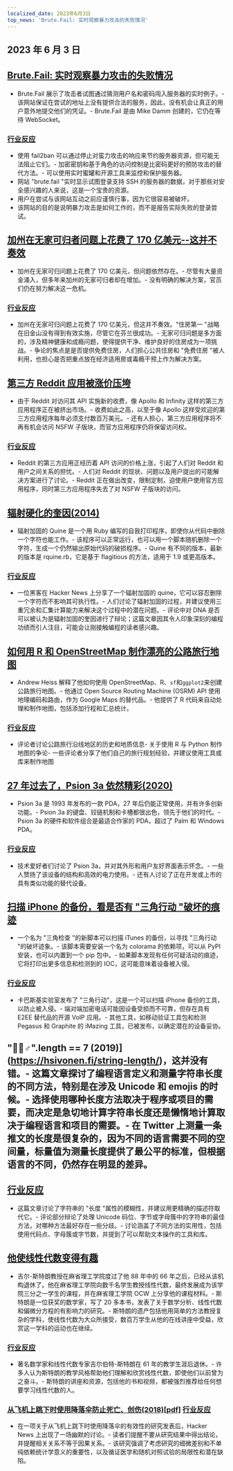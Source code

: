 ```yaml
---
localized_date: 2023年6月3日
top_news: 'Brute.Fail: 实时观察暴力攻击的失败情况'
---
```


## 2023 年 6 月 3 日

## [Brute.Fail: 实时观察暴力攻击的失败情况](https://brute.fail/)

- Brute.Fail 展示了攻击者试图通过猜测用户名和密码闯入服务器的实时例子。- 该网站保证在尝试的地址上没有提供合法的服务，因此，没有机会让真正的用户意外地提交他们的凭证。- Brute.Fail 是由 Mike Damm 创建的，它仍在等待 WebSocket。

### [行业反应](http://news.ycombinator.com/item?id=36169954)

- 使用 fail2ban 可以通过停止对蛮力攻击的响应来节约服务器资源，但可能无法阻止它们。- 加密密钥和基于角色的访问控制是比密码更好的预防攻击的替代方法。- 可以使用实时蜜罐和开源工具来监控和保护服务器。
- 网站 "brute.fail "实时显示试图登录支持 SSH 的服务器的数据，对于那些对安全感兴趣的人来说，这是一个宝贵的资源。
- 用户在尝试与该网站互动之前应谨慎行事，因为它很容易被破坏。
- 该网站的目的是说明暴力攻击是如何工作的，而不是报告实际失败的登录尝试。

## [加州在无家可归者问题上花费了 170 亿美元--这并不奏效](https://www.wsj.com/articles/california-homeless-population-oakland-wood-street-encampment-78d42cc3)

- 加州在无家可归问题上花费了 170 亿美元，但问题依然存在。- 尽管有大量资金涌入，但多年来加州的无家可归者却在增加。- 没有明确的解决方案，官员们仍在努力解决这一危机。

### [行业反应](http://news.ycombinator.com/item?id=36162154)

- 加州在无家可归问题上花费了 170 亿美元，但这并不奏效。"住房第一 "战略在旧金山没有得到有效实施，尽管它在芬兰很成功。- 无家可归问题是多方面的，涉及精神健康和成瘾问题，使得提供干净、维护良好的住房成为一项挑战。- 争论的焦点是是否提供免费住房，人们担心公共住房和 "免费住房 "被人利用，也担心是否把重点放在经济适用房或毒瘾干预上作为解决方案。

## [第三方 Reddit 应用被涨价压垮](https://kotaku.com/reddit-third-party-3rd-apps-pricing-crush-ios-android-1850493992)

- 由于 Reddit 对访问其 API 实施新的收费，像 Apollo 和 Infinity 这样的第三方应用程序正在被挤出市场。- 收费如此之高，以至于像 Apollo 这样受欢迎的第三方应用程序每年必须支付数百万美元。- 还有人担心，第三方应用程序将不再有机会访问 NSFW 子版块，而官方应用程序仍将保留访问权。

### [行业反应](http://news.ycombinator.com/item?id=36162235)

- Reddit 的第三方应用正经历着 API 访问的价格上涨，引起了人们对 Reddit 和用户之间关系的担忧。- 人们对 Reddit 的现状、问题以及用户提出的可能解决方案进行了讨论。- Reddit 正在做出改变，限制定制，迫使用户使用官方应用程序，同时第三方应用程序失去了对 NSFW 子版块的访问。

## [辐射硬化的奎因(2014)](https://github.com/mame/radiation-hardened-quine)

- 辐射加固的 Quine 是一个用 Ruby 编写的自我打印程序，即使你从代码中删除一个字符也能工作。- 该程序可以正常运行，也可以用一个脚本随机删除一个字符，生成一个仍然输出原始代码的破损程序。- Quine 有不同的版本，最新的版本是 rquine.rb，它是基于 flagitious 的方法，适用于 1.9 或更高版本。

### [行业反应](http://news.ycombinator.com/item?id=36162164)

- 一位黑客在 Hacker News 上分享了一个辐射加固的 quine，它可以容忍删除一个字符而不影响其可执行性。- 人们讨论了辐射加固的过程，并建议使用三重冗余和汇集计算能力来解决这个过程中的潜在问题。- 评论中对 DNA 是否可以被认为是辐射加固的奎因进行了辩论；这篇文章因其令人印象深刻的编程功绩而引人注目，可能会让刚接触编程的读者感兴趣。

## [如何用 R 和 OpenStreetMap 制作漂亮的公路旅行地图](https://www.andrewheiss.com/blog/2023/06/01/geocoding-routing-openstreetmap-r/)

- Andrew Heiss 解释了他如何使用 OpenStreetMap、R、`sf`和`ggplot2`来创建公路旅行地图。- 他通过 Open Source Routing Machine (OSRM) API 使用地理编码和路由，作为 Google Maps 的替代品。- 他提供了 R 代码来自动处理和制作地图，包括添加行程和汇总统计。

### [行业反应](http://news.ycombinator.com/item?id=36159864)

- 评论者讨论公路旅行沿线地区的历史和地质信息- 关于使用 R 与 Python 制作地图的争论- 一些评论者分享了他们自己的旅行规划经验，并建议使用工具或库来制作地图

## [27 年过去了，Psion 3a 依然精彩(2020)](https://mcgst.com/2020/12/01/27-years-later-and-the-psion-3a-is-still-wonderful/)

- Psion 3a 是 1993 年发布的一款 PDA，27 年后仍能正常使用，并有许多创新功能。- Psion 3a 的键盘、铰链机制和卡槽都很出色，领先于他们的时代。- Psion 3a 的硬件和软件组合是最适合作家的 PDA，超过了 Palm 和 Windows PDA。

### [行业反应](http://news.ycombinator.com/item?id=36162265)

- 技术爱好者们讨论了 Psion 3a，并对其外形和用户友好界面表示怀念。- 一些人赞扬了该设备的结构和高效的电力使用。- 还有人讨论了正在开发或上市的具有类似功能的替代设备。

## [扫描 iPhone 的备份，看是否有 "三角行动 "破坏的痕迹](https://github.com/KasperskyLab/triangle_check)

- 一个名为 "三角检查 "的新脚本可以扫描 iTunes 的备份，以寻找 "三角行动 "的破坏迹象。- 该脚本需要安装一个名为 colorama 的依赖项，可以从 PyPI 安装，也可以内置到一个 pip 包中。- 如果脚本发现有任何可疑活动的痕迹，它将打印出更多信息和检测到的 IOC，这可能意味着设备被入侵。

### [行业反应](http://news.ycombinator.com/item?id=36164340)

- 卡巴斯基实验室发布了 "三角行动"，这是一个可以扫描 iPhone 备份的工具，以防止被入侵。- 端对端加密电话可能因设备受损而不可靠，但存在具有 E2EE 替代品的开源 VoIP 应用。- 其他工具，如移动验证工具包和检测 Pegasus 和 Graphite 的 iMazing 工具，已被发布，以确定潜在的设备妥协。

## "🤦🏼♂".length == 7 (2019)](https://hsivonen.fi/string-length/)，这并没有错。- 这篇文章探讨了编程语言定义和测量字符串长度的不同方法，特别是在涉及 Unicode 和 emojis 的时候。- 选择使用哪种长度方法取决于程序或项目的需要，而决定是急切地计算字符串长度还是懒惰地计算取决于编程语言和项目的需要。- 在 Twitter 上测量一条推文的长度是很复杂的，因为不同的语言需要不同的空间量，标量值为测量长度提供了最公平的标准，但根据语言的不同，仍然存在明显的差异。

## [行业反应](http://news.ycombinator.com/item?id=36159443)

- 这篇文章讨论了字符串的 "长度 "属性的模糊性，并建议用更精确的描述符取代它。- 评论部分辩论了处理 Unicode 码位、字节或字母簇中的字符串的最佳方法，对哪种方法最好存在一些分歧。- 讨论涵盖了不同方法的实用性，包括使用代码点、字母簇或字节数，并提到了可以帮助文本操作的工具和库。

## [他使线性代数变得有趣](https://news.mit.edu/2023/gilbert-strang-made-linear-algebra-fun-0531)

- 吉尔-斯特朗教授在麻省理工学院度过了他 88 年中的 66 年之后，已经从该机构退休了。他在麻省理工学院向数千名学生教授线性代数，最终发展成为该学院三分之一学生的课程，并在麻省理工学院 OCW 上分享他的课程材料。- 斯特朗是一位获奖的数学家，写了 20 多本书，发表了关于数学分析、线性代数和偏微分方程的有影响力的研究。- 斯特朗的遗产包括他用简单的方法教授复杂的学科，使线性代数为大众所接受，数百万学生从他的在线讲座中受益，欣赏这一学科的运动也在继续。

### [行业反应](http://news.ycombinator.com/item?id=36168068)

- 著名数学家和线性代数专家吉尔伯特-斯特朗在 61 年的教学生涯后退休。- 许多人认为斯特朗的教学风格帮助他们理解和欣赏线性代数，即使他们以前曾为之奋斗。- 斯特朗的讲座和资源，包括他的书和视频，都被强烈推荐给任何想要学习线性代数的人。

### [从飞机上跳下时使用降落伞防止死亡、创伤(2018)[pdf]](https://www.bmj.com/content/bmj/363/bmj.k5094.full.pdf) [行业反应](http://news.ycombinator.com/item?id=36161175)

- 在一项关于从飞机上跳下时使用降落伞的有效性的研究发表后，Hacker News 上出现了一场幽默的讨论。- 读者们提醒不要从研究结果中得出结论，并提醒相关关系不等于因果关系。- 该研究强调了考虑研究的细微差别和不单纯依赖统计学意义的重要性，以及循证医学和随机对照试验的局限性和潜在缺陷。
